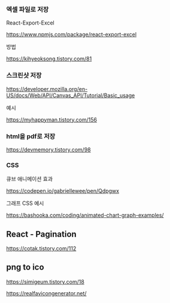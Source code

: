 

### 엑셀 파일로 저장

React-Export-Excel

https://www.npmjs.com/package/react-export-excel

방법

https://kihyeoksong.tistory.com/81



### 스크린샷 저장

https://developer.mozilla.org/en-US/docs/Web/API/Canvas_API/Tutorial/Basic_usage

예시

https://myhappyman.tistory.com/156



### html을 pdf로 저장

https://devmemory.tistory.com/98



### CSS

큐브 애니메이션 효과

https://codepen.io/gabriellewee/pen/Qdpgwx

그래프 CSS 예시

https://bashooka.com/coding/animated-chart-graph-examples/



## React - Pagination

https://cotak.tistory.com/112



## png to ico

https://simigeum.tistory.com/18

https://realfavicongenerator.net/